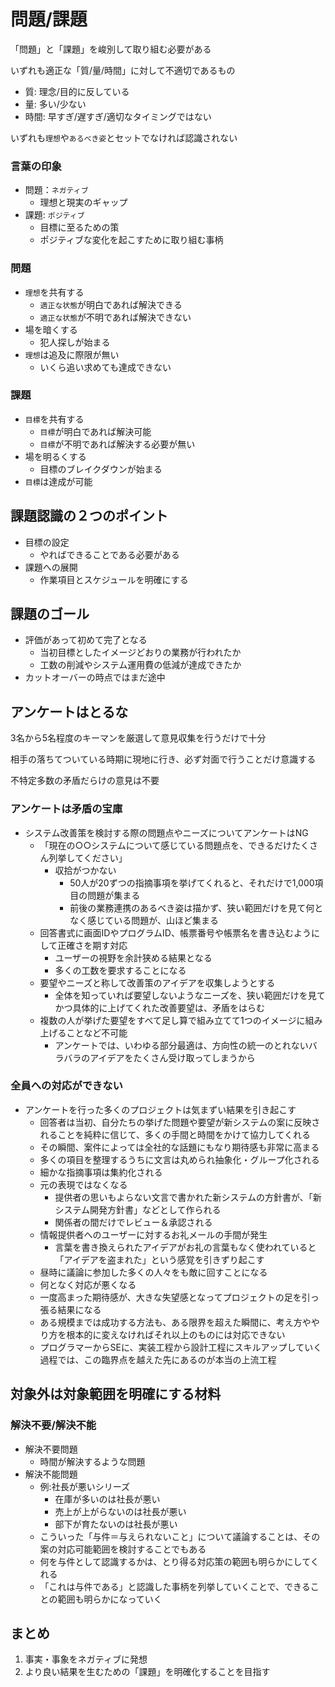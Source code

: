 # 問題/課題

「問題」と「課題」を峻別して取り組む必要がある

いずれも適正な「質/量/時間」に対して不適切であるもの

* 質: 理念/目的に反している
* 量: 多い/少ない
* 時間: 早すぎ/遅すぎ/適切なタイミングではない

いずれも`理想`や`あるべき姿`とセットでなければ認識されない

### 言葉の印象

* 問題：`ネガティブ`
    * 理想と現実のギャップ
* 課題: `ポジティブ`
    * 目標に至るための策
    * ポジティブな変化を起こすために取り組む事柄

### 問題

* `理想`を共有する
    * `適正な状態`が明白であれば解決できる
    * `適正な状態`が不明であれば解決できない
* 場を暗くする
    * 犯人探しが始まる
* `理想`は追及に際限が無い
    * いくら追い求めても達成できない
    
### 課題

* `目標`を共有する
    * `目標`が明白であれば解決可能
    * `目標`が不明であれば解決する必要が無い
* 場を明るくする
    * 目標のブレイクダウンが始まる
* `目標`は達成が可能

## 課題認識の２つのポイント

* 目標の設定
    * やればできることである必要がある
* 課題への展開
    * 作業項目とスケジュールを明確にする

## 課題のゴール

* 評価があって初めて完了となる
    * 当初目標としたイメージどおりの業務が行われたか
    * 工数の削減やシステム運用費の低減が達成できたか
* カットオーバーの時点ではまだ途中

## アンケートはとるな

3名から5名程度のキーマンを厳選して意見収集を行うだけで十分

相手の落ちてついている時期に現地に行き、必ず対面で行うことだけ意識する

不特定多数の矛盾だらけの意見は不要

### アンケートは矛盾の宝庫

* システム改善策を検討する際の問題点やニーズについてアンケートはNG
    * 「現在の○○システムについて感じている問題点を、できるだけたくさん列挙してください」
        * 収拾がつかない
            * 50人が20ずつの指摘事項を挙げてくれると、それだけで1,000項目の問題が集まる
            * 前後の業務連携のあるべき姿は描かず、狭い範囲だけを見て何となく感じている問題が、山ほど集まる
    * 回答書式に画面IDやプログラムID、帳票番号や帳票名を書き込むようにして正確さを期す対応
        * ユーザーの視野を余計狭める結果となる
        * 多くの工数を要求することになる
    * 要望やニーズと称して改善策のアイデアを収集しようとする
        * 全体を知っていれば要望しないようなニーズを、狭い範囲だけを見てかつ具体的に上げてくれた改善要望は、矛盾をはらむ
    * 複数の人が挙げた要望をすべて足し算で組み立てて1つのイメージに組み上げることなど不可能
        * アンケートでは、いわゆる部分最適は、方向性の統一のとれないバラバラのアイデアをたくさん受け取ってしまうから

### 全員への対応ができない

* アンケートを行った多くのプロジェクトは気まずい結果を引き起こす
    * 回答者は当初、自分たちの挙げた問題や要望が新システムの案に反映されることを純粋に信じて、多くの手間と時間をかけて協力してくれる
    * その瞬間、案件によっては全社的な話題にもなり期待感も非常に高まる
    * 多くの項目を整理するうちに文言は丸められ抽象化・グループ化される
    * 細かな指摘事項は集約化される
    * 元の表現ではなくなる
        * 提供者の思いもよらない文言で書かれた新システムの方針書が、「新システム開発方針書」などとして作られる
        * 関係者の間だけでレビュー＆承認される
    * 情報提供者へのユーザーに対するお礼メールの手間が発生
        * 言葉を書き換えられたアイデアがお礼の言葉もなく使われていると「アイデアを盗まれた」という感覚を引きずり起こす
    * 昼時に議論に参加した多くの人々をも敵に回すことになる
    * 何となく対応が悪くなる
    * 一度高まった期待感が、大きな失望感となってプロジェクトの足を引っ張る結果になる
    * ある規模までは成功する方法も、ある限界を超えた瞬間に、考え方ややり方を根本的に変えなければそれ以上のものには対応できない
    * プログラマーからSEに、実装工程から設計工程にスキルアップしていく過程では、この臨界点を越えた先にあるのが本当の上流工程

## 対象外は対象範囲を明確にする材料

### 解決不要/解決不能

* 解決不要問題
    * 時間が解決するような問題
* 解決不能問題
    * 例:社長が悪いシリーズ
        * 在庫が多いのは社長が悪い
        * 売上が上がらないのは社長が悪い
        * 部下が育たないのは社長が悪い
    * こういった「与件＝与えられないこと」について議論することは、その案の対応可能範囲を検討することでもある
    * 何を与件として認識するかは、とり得る対応策の範囲も明らかにしてくれる
    * 「これは与件である」と認識した事柄を列挙していくことで、できることの範囲も明らかになっていく

## まとめ

1. 事実・事象をネガティブに発想
2. より良い結果を生むための「課題」を明確化することを目指す
